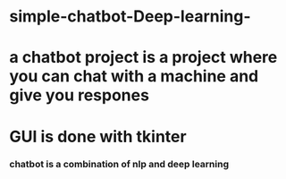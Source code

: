 # simple-chatbot-Deep-learning-

# a chatbot project is a project where you can chat with a machine and give you respones
# GUI is done with tkinter

### chatbot is a combination of nlp and deep learning
